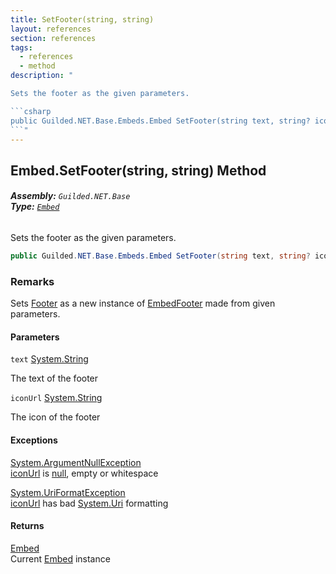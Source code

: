 ```yaml
---
title: SetFooter(string, string)
layout: references
section: references
tags:
  - references
  - method
description: "

Sets the footer as the given parameters.

```csharp
public Guilded.NET.Base.Embeds.Embed SetFooter(string text, string? iconUrl=null);
```"
---
```


## Embed.SetFooter(string, string) Method
###### **Assembly:** `Guilded.NET.Base`<br/>**Type:** [`Embed`](Embed 'Guilded.NET.Base.Embeds.Embed')

Sets the footer as the given parameters.

```csharp
public Guilded.NET.Base.Embeds.Embed SetFooter(string text, string? iconUrl=null);
```

### Remarks
  
Sets [Footer](Embed.Footer 'Guilded.NET.Base.Embeds.Embed.Footer') as a new instance of [EmbedFooter](EmbedFooter 'Guilded.NET.Base.Embeds.EmbedFooter') made from given parameters.
#### Parameters

<a name='Guilded.NET.Base.Embeds.Embed.SetFooter(string,string).text'></a>

`text` [System.String](https://docs.microsoft.com/en-us/dotnet/api/System.String 'System.String')

The text of the footer

<a name='Guilded.NET.Base.Embeds.Embed.SetFooter(string,string).iconUrl'></a>

`iconUrl` [System.String](https://docs.microsoft.com/en-us/dotnet/api/System.String 'System.String')

The icon of the footer

#### Exceptions

[System.ArgumentNullException](https://docs.microsoft.com/en-us/dotnet/api/System.ArgumentNullException 'System.ArgumentNullException')  
[iconUrl](Embed.SetFooter(string,string)#Guilded.NET.Base.Embeds.Embed.SetFooter(string,string).iconUrl 'Guilded.NET.Base.Embeds.Embed.SetFooter(string, string).iconUrl') is [null](https://docs.microsoft.com/en-us/dotnet/csharp/language-reference/keywords/null 'https://docs.microsoft.com/en-us/dotnet/csharp/language-reference/keywords/null'), empty or whitespace

[System.UriFormatException](https://docs.microsoft.com/en-us/dotnet/api/System.UriFormatException 'System.UriFormatException')  
[iconUrl](Embed.SetFooter(string,string)#Guilded.NET.Base.Embeds.Embed.SetFooter(string,string).iconUrl 'Guilded.NET.Base.Embeds.Embed.SetFooter(string, string).iconUrl') has bad [System.Uri](https://docs.microsoft.com/en-us/dotnet/api/System.Uri 'System.Uri') formatting

#### Returns
[Embed](Embed 'Guilded.NET.Base.Embeds.Embed')  
Current [Embed](Embed 'Guilded.NET.Base.Embeds.Embed') instance